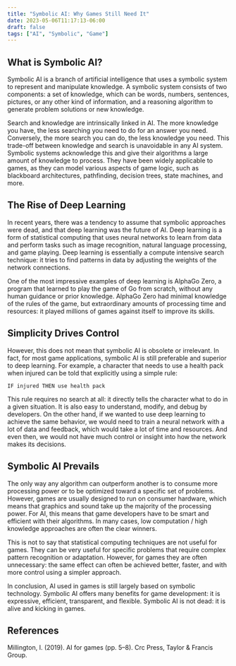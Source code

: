 ```yaml
---
title: "Symbolic AI: Why Games Still Need It"
date: 2023-05-06T11:17:13-06:00
draft: false
tags: ["AI", "Symbolic", "Game"]
---
```


## What is Symbolic AI?

Symbolic AI is a branch of artificial intelligence that uses a symbolic system to represent and manipulate knowledge. A symbolic system consists of two components: a set of knowledge, which can be words, numbers, sentences, pictures, or any other kind of information, and a reasoning algorithm to generate problem solutions or new knowledge.

Search and knowledge are intrinsically linked in AI. The more knowledge you have, the less searching you need to do for an answer you need. Conversely, the more search you can do, the less knowledge you need. This trade-off between knowledge and search is unavoidable in any AI system. Symbolic systems acknowledge this and give their algorithms a large amount of knowledge to process. They have been widely applicable to games, as they can model various aspects of game logic, such as blackboard architectures, pathfinding, decision trees, state machines, and more.

## The Rise of Deep Learning

In recent years, there was a tendency to assume that symbolic approaches were dead, and that deep learning was the future of AI. Deep learning is a form of statistical computing that uses neural networks to learn from data and perform tasks such as image recognition, natural language processing, and game playing. Deep learning is essentially a compute intensive search technique: it tries to find patterns in data by adjusting the weights of the network connections.

One of the most impressive examples of deep learning is AlphaGo Zero, a program that learned to play the game of Go from scratch, without any human guidance or prior knowledge. AlphaGo Zero had minimal knowledge of the rules of the game, but extraordinary amounts of processing time and resources: it played millions of games against itself to improve its skills.

## Simplicity Drives Control

However, this does not mean that symbolic AI is obsolete or irrelevant. In fact, for most game applications, symbolic AI is still preferable and superior to deep learning. For example, a character that needs to use a health pack when injured can be told that explicitly using a simple rule:

 ```
IF injured THEN use health pack
```

This rule requires no search at all: it directly tells the character what to do in a given situation. It is also easy to understand, modify, and debug by developers. On the other hand, if we wanted to use deep learning to achieve the same behavior, we would need to train a neural network with a lot of data and feedback, which would take a lot of time and resources. And even then, we would not have much control or insight into how the network makes its decisions.

## Symbolic AI Prevails

The only way any algorithm can outperform another is to consume more processing power or to be optimized toward a specific set of problems. However, games are usually designed to run on consumer hardware, which means that graphics and sound take up the majority of the processing power. For AI, this means that game developers have to be smart and efficient with their algorithms. In many cases, low computation / high knowledge approaches are often the clear winners.

This is not to say that statistical computing techniques are not useful for games. They can be very useful for specific problems that require complex pattern recognition or adaptation. However, for games they are often unnecessary: the same effect can often be achieved better, faster, and with more control using a simpler approach.

In conclusion, AI used in games is still largely based on symbolic technology. Symbolic AI offers many benefits for game development: it is expressive, efficient, transparent, and flexible. Symbolic AI is not dead: it is alive and kicking in games.

## References

Millington, I. (2019). AI for games (pp. 5–8). Crc Press, Taylor & Francis Group.